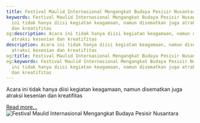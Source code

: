 ```yaml
---
title: Festival Maulid Internasional Mengangkat Budaya Pesisir Nusantara
keywords: Festival Maulid Internasional Mengangkat Budaya Pesisir Nusantara,Acara
  ini tidak hanya diisi kegiatan keagamaan, namun disematkan juga atraksi kesenian
  dan kreatifitas
og:description: Acara ini tidak hanya diisi kegiatan keagamaan, namun disematkan juga
  atraksi kesenian dan kreatifitas
description: Acara ini tidak hanya diisi kegiatan keagamaan, namun disematkan juga
  atraksi kesenian dan kreatifitas
og:title: Festival Maulid Internasional Mengangkat Budaya Pesisir Nusantara
og:keywords: Festival Maulid Internasional Mengangkat Budaya Pesisir Nusantara,Acara
  ini tidak hanya diisi kegiatan keagamaan, namun disematkan juga atraksi kesenian
  dan kreatifitas
---
```


Acara ini tidak hanya diisi kegiatan keagamaan, namun disematkan juga atraksi kesenian dan kreatifitas

[Read more...](https://www.sportourism.id/post/5946/festival-maulid-internasional-mengangkat-budaya-pesisir-nusantara "Festival Maulid Internasional Mengangkat Budaya Pesisir Nusantara")
![Festival Maulid Internasional Mengangkat Budaya Pesisir Nusantara](https://services.sportourism.id/fileload/img-20161212-wa0002jpg-b2Fl.jpg "Festival Maulid Internasional Mengangkat Budaya Pesisir Nusantara")